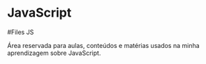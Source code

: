 # JavaScript

#Files JS

Área reservada para aulas, conteúdos e matérias usados na minha aprendizagem sobre JavaScript.
